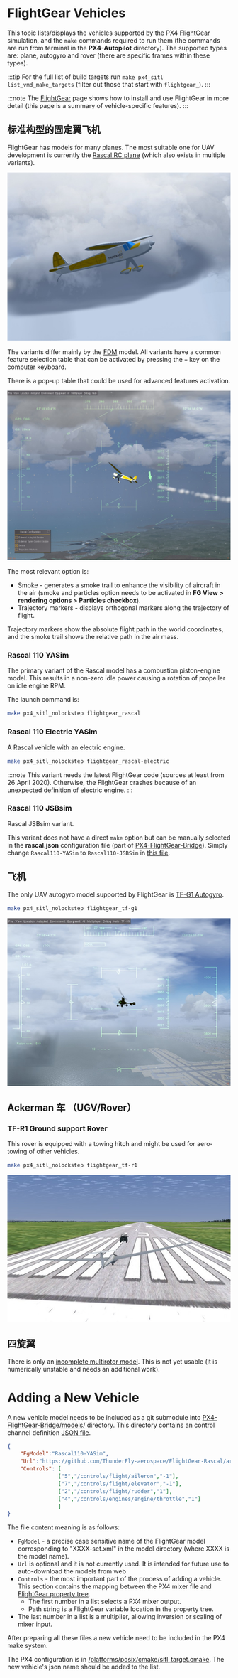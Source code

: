 # FlightGear Vehicles

This topic lists/displays the vehicles supported by the PX4 [FlightGear](../simulation/flightgear.md) simulation, and the `make` commands required to run them (the commands are run from terminal in the **PX4-Autopilot** directory). The supported types are: plane, autogyro and rover (there are specific frames within these types).

:::tip
For the full list of build targets run `make px4_sitl list_vmd_make_targets` (filter out those that start with `flightgear_`).
:::

:::note
The [FlightGear](../simulation/flightgear.md) page shows how to install and use FlightGear in more detail (this page is a summary of vehicle-specific features).
:::

<a id="standard_plane"></a>

## 标准构型的固定翼飞机

FlightGear has models for many planes. The most suitable one for UAV development is currently the [Rascal RC plane](https://github.com/ThunderFly-aerospace/FlightGear-Rascal) (which also exists in multiple variants).

![Rascal plane in FlightGear](../../assets/simulation/flightgear/vehicles/rascal110.jpg)

The variants differ mainly by the [FDM](http://wiki.flightgear.org/Flight_Dynamics_Model) model. All variants have a common feature selection table that can be activated by pressing the `=` key on the computer keyboard.

There is a pop-up table that could be used for advanced features activation.

![Rascal plane FlightGear advanced options](../../assets/simulation/flightgear/vehicles/rascal_options.jpg)

The most relevant option is:

* Smoke - generates a smoke trail to enhance the visibility of aircraft in the air (smoke and particles option needs to be activated in **FG View > rendering options > Particles checkbox**).
* Trajectory markers - displays orthogonal markers along the trajectory of flight.

Trajectory markers show the absolute flight path in the world coordinates, and the smoke trail shows the relative path in the air mass.

### Rascal 110 YASim

The primary variant of the Rascal model has a combustion piston-engine model. This results in a non-zero idle power causing a rotation of propeller on idle engine RPM.

The launch command is:

```sh
make px4_sitl_nolockstep flightgear_rascal
```


### Rascal 110 Electric YASim

A Rascal vehicle with an electric engine.

```sh
make px4_sitl_nolockstep flightgear_rascal-electric
```

:::note
This variant needs the latest FlightGear code (sources at least from 26 April 2020).
Otherwise, the FlightGear crashes because of an unexpected definition of electric engine.
:::

### Rascal 110 JSBsim

Rascal JSBsim variant.

This variant does not have a direct `make` option but can be manually selected in the **rascal.json** configuration file (part of [PX4-FlightGear-Bridge](https://github.com/ThunderFly-aerospace/PX4-FlightGear-Bridge)). Simply change `Rascal110-YASim` to `Rascal110-JSBSim` in [this file](https://github.com/ThunderFly-aerospace/PX4-FlightGear-Bridge/blob/master/models/rascal.json#L2).

<a id="autogyro"></a>

## 飞机

The only UAV autogyro model supported by FlightGear is [TF-G1 Autogyro](https://github.com/ThunderFly-aerospace/TF-G1).

```sh
make px4_sitl_nolockstep flightgear_tf-g1
```

![TF-G1 in FlightGear](../../assets/simulation/flightgear/vehicles/tf-g1.jpg)

<a id="ugv"></a>

## Ackerman 车 （UGV/Rover）

### TF-R1 Ground support Rover

This rover is equipped with a towing hitch and might be used for aero-towing of other vehicles.

```sh
make px4_sitl_nolockstep flightgear_tf-r1
```

![TF-R1 rover in FlightGear](../../assets/simulation/flightgear/vehicles/tf-r1_towing.jpg)

<a id="quadrotor"></a>

## 四旋翼

There is only an [incomplete multirotor model](https://github.com/ThunderFly-aerospace/FlightGear-TF-Mx1). This is not yet usable (it is numerically unstable and needs an additional work).


# Adding a New Vehicle

A new vehicle model needs to be included as a git submodule into [PX4-FlightGear-Bridge/models/](https://github.com/PX4/PX4-FlightGear-Bridge/tree/master/models) directory. This directory contains an control channel definition [JSON file](https://github.com/PX4/PX4-FlightGear-Bridge/blob/master/models/rascal.json).

```json
{
    "FgModel":"Rascal110-YASim",
    "Url":"https://github.com/ThunderFly-aerospace/FlightGear-Rascal/archive/master.zip",
    "Controls": [
                ["5","/controls/flight/aileron","-1"],
                ["7","/controls/flight/elevator","-1"],
                ["2","/controls/flight/rudder","1"],
                ["4","/controls/engines/engine/throttle","1"]
                ]
}
```

The file content meaning is as follows:

* `FgModel` - a precise case sensitive name of the FlightGear model corresponding to "XXXX-set.xml" in the model directory (where XXXX is the model name).
* `Url` is optional and it is not currently used. It is intended for future use to auto-download the models from web
* `Controls` - the most important part of the process of adding a vehicle. This section contains the mapping between the PX4 mixer file and [FlightGear property tree](http://wiki.flightgear.org/Property_tree).
  * The first number in a list selects a PX4 mixer output.
  * Path string is a FlightGear variable location in the property tree.
 * The last number in a list is a multiplier, allowing inversion or scaling of mixer input.

After preparing all these files a new vehicle need to be included in the PX4 make system.

The PX4 configuration is in [/platforms/posix/cmake/sitl_target.cmake](https://github.com/PX4/PX4-Autopilot/blob/c5341da8137f460c84f47f0e38293667ea69a6cb/platforms/posix/cmake/sitl_target.cmake#L164-L171). The new vehicle's json name should be added to the list.

